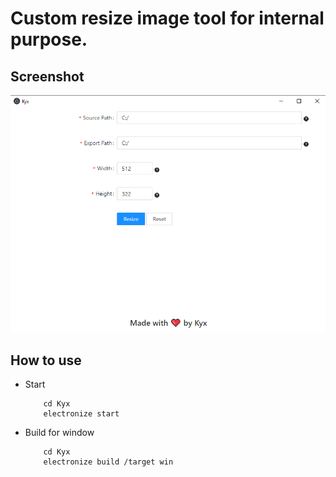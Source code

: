 # Custom resize image tool for internal purpose.
## Screenshot
![screenshot](./Images/Screenshot.png)
## How to use
- Start
    ```
        cd Kyx
        electronize start
    ```
- Build for window
    ```
        cd Kyx
        electronize build /target win
    ```